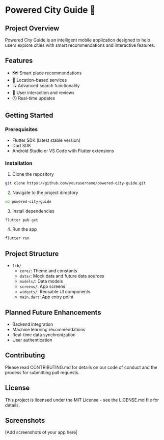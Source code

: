 # Powered City Guide 🌆

## Project Overview
Powered City Guide is an intelligent mobile application designed to help users explore cities with smart recommendations and interactive features.

## Features
- 🗺️ Smart place recommendations
- 📍 Location-based services
- 🔍 Advanced search functionality
- 👥 User interaction and reviews
- 🕒 Real-time updates

## Getting Started

### Prerequisites
- Flutter SDK (latest stable version)
- Dart SDK
- Android Studio or VS Code with Flutter extensions

### Installation
1. Clone the repository
```bash
git clone https://github.com/yourusername/powered-city-guide.git
```

2. Navigate to the project directory
```bash
cd powered-city-guide
```

3. Install dependencies
```bash
flutter pub get
```

4. Run the app
```bash
flutter run
```

## Project Structure
- `lib/`
  - `core/`: Theme and constants
  - `data/`: Mock data and future data sources
  - `models/`: Data models
  - `screens/`: App screens
  - `widgets/`: Reusable UI components
  - `main.dart`: App entry point

## Planned Future Enhancements
- Backend integration
- Machine learning recommendations
- Real-time data synchronization
- User authentication

## Contributing
Please read CONTRIBUTING.md for details on our code of conduct and the process for submitting pull requests.

## License
This project is licensed under the MIT License - see the LICENSE.md file for details.

## Screenshots
[Add screenshots of your app here]

